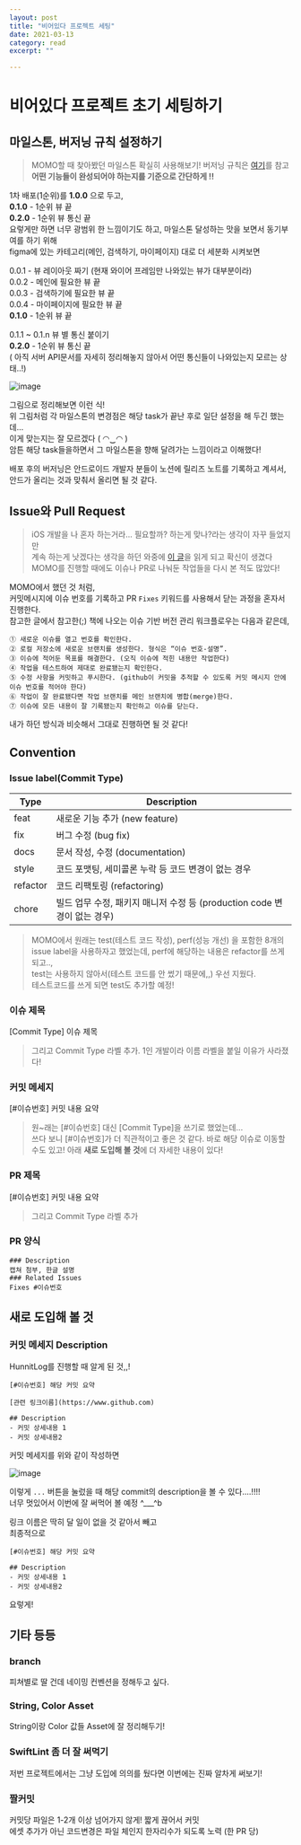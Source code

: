 ```yaml
---
layout: post
title: "비어있다 프로젝트 세팅" 
date: 2021-03-13
category: read 
excerpt: ""

---
```


# 비어있다 프로젝트 초기 세팅하기

## 마일스톤, 버저닝 규칙 설정하기

> MOMO할 때 찾아봤던 마일스톤 확실히 사용해보기! 버저닝 규칙은 [여기](https://wiserloner.tistory.com/466)를 참고  
> **어떤 기능들이 완성되어야 하는지를 기준으로 간단하게 !!**

1차 배포(1순위)를 **1.0.0** 으로 두고,  
**0.1.0** - 1순위 뷰 끝  
**0.2.0** - 1순위 뷰 통신 끝  
요렇게만 하면 너무 광범위 한 느낌이기도 하고, 마일스톤 달성하는 맛을 보면서 동기부여를 하기 위해  
figma에 있는 카테고리(메인, 검색하기, 마이페이지) 대로 더 세분화 시켜보면

0.0.1 - 뷰 레이아웃 짜기 (현재 와이어 프레임만 나와있는 뷰가 대부분이라)  
0.0.2 - 메인에 필요한 뷰 끝  
0.0.3 - 검색하기에 필요한 뷰 끝  
0.0.4 - 마이페이지에 필요한 뷰 끝   
**0.1.0** - 1순위 뷰 끝  

0.1.1 ~ 0.1.n 뷰 별 통신 붙이기  
**0.2.0** - 1순위 뷰 통신 끝  
( 아직 서버 API문서를 자세히 정리해놓지 않아서 어떤 통신들이 나와있는지 모르는 상태..!)

![image](https://user-images.githubusercontent.com/28949235/111030915-36648080-8448-11eb-9a6a-ba23fc8a60a7.png)

그림으로 정리해보면 이런 식!  
위 그림처럼 각 마일스톤의 변경점은 해당 task가 끝난 후로 일단 설정을 해 두긴 했는데...  
이게 맞는지는 잘 모르겠다 ( ◠‿◠ )  
암튼 해당 task들을하면서 그 마일스톤을 향해 달려가는 느낌이라고 이해했다!

배포 후의 버저닝은 안드로이드 개발자 분들이 노션에 릴리즈 노트를 기록하고 계셔서,  
안드가 올리는 것과 맞춰서 올리면 될 것 같다.

## Issue와 Pull Request

> iOS 개발을 나 혼자 하는거라... 필요할까? 하는게 맞나?라는 생각이 자꾸 들었지만  
> 계속 하는게 낫겠다는 생각을 하던 와중에 [이 글](https://www.huskyhoochu.com/issue-based-version-control-101/)을 읽게 되고 확신이 생겼다  
> MOMO를 진행할 때에도 이슈나 PR로 나눠둔 작업들을 다시 본 적도 많았다!

MOMO에서 했던 것 처럼,  
커밋메시지에 이슈 번호를 기록하고 PR  `Fixes` 키워드를 사용해서 닫는 과정을 혼자서 진행한다.  
참고한 글에서 참고한(;) 책에 나오는 이슈 기반 버전 관리 워크플로우는 다음과 같은데,

```
① 새로운 이슈를 열고 번호를 확인한다.
② 로컬 저장소에 새로운 브랜치를 생성한다. 형식은 “이슈 번호-설명”.
③ 이슈에 적어둔 목표를 해결한다. (오직 이슈에 적힌 내용만 작업한다)
④ 작업을 테스트하여 제대로 완료됐는지 확인한다.
⑤ 수정 사항을 커밋하고 푸시한다. (github이 커밋을 추적할 수 있도록 커밋 메시지 안에 이슈 번호를 적어야 한다)
⑥ 작업이 잘 완료됐다면 작업 브랜치를 메인 브랜치에 병합(merge)한다.
⑦ 이슈에 모든 내용이 잘 기록됐는지 확인하고 이슈를 닫는다.
```

내가 하던 방식과 비슷해서 그대로 진행하면 될 것 같다!

## Convention

### Issue label(Commit Type)

| Type     | Description                                                  |
| -------- | ------------------------------------------------------------ |
| feat     | 새로운 기능 추가 (new feature)                               |
| fix      | 버그 수정 (bug fix)                                          |
| docs     | 문서 작성, 수정 (documentation)                              |
| style    | 코드 포맷팅, 세미콜론 누락 등 코드 변경이 없는 경우          |
| refactor | 코드 리팩토링 (refactoring)                                  |
| chore    | 빌드 업무 수정, 패키지 매니저 수정 등 (production code 변경이 없는 경우) |

> MOMO에서 원래는 test(테스트 코드 작성), perf(성능 개선) 을 포함한 8개의  
> issue label을 사용하자고 했었는데, perf에 해당하는 내용은 refactor를 쓰게 되고..,  
> test는 사용하지 않아서(테스트 코드를 안 썼기 때문에,,) 우선 지웠다.  
> 테스트코드를 쓰게 되면 test도 추가할 예정!

### 이슈 제목

[Commit Type] 이슈 제목

> 그리고 Commit Type 라벨 추가. 1인 개발이라 이름 라벨을 붙일 이유가 사라졌다!

### 커밋 메세지

[#이슈번호] 커밋 내용 요약

> 원~래는 [#이슈번호] 대신 [Commit Type]을 쓰기로 했었는데...  
> 쓰다 보니 [#이슈번호]가 더 직관적이고 좋은 것 같다. 바로 해당 이슈로 이동할 수도 있고!
> 아래 **새로 도입해 볼 것**에 더 자세한 내용이 있다!

### PR 제목

[#이슈번호] 커밋 내용 요약

> 그리고 Commit Type 라벨 추가

### PR 양식

```
### Description
캡쳐 첨부, 한글 설명
### Related Issues
Fixes #이슈번호
```



## 새로 도입해 볼 것

### 커밋 메세지 Description

HunnitLog를 진행할 때 알게 된 것,,!  

```
[#이슈번호] 해당 커밋 요약

[관련 링크이름](https://www.github.com)

## Description 
- 커밋 상세내용 1 
- 커밋 상세내용2
```

커밋 메세지를 위와 같이 작성하면 

![image](https://user-images.githubusercontent.com/28949235/111031924-3c109500-844d-11eb-800d-0c5c2a3aeae8.png)

이렇게 `...` 버튼을 눌렀을 때 해당 commit의 description을 볼 수 있다....!!!!  
너무 멋있어서 이번에 잘 써먹어 볼 예정 ^___^b

링크 이름은 딱히 달 일이 없을 것 같아서 빼고  
최종적으로

```
[#이슈번호] 해당 커밋 요약

## Description 
- 커밋 상세내용 1 
- 커밋 상세내용2
```

요렇게!

## 기타 등등

### branch

피쳐별로 딸 건데 네이밍 컨벤션을 정해두고 싶다.

### String, Color Asset

String이랑 Color 값들 Asset에 잘 정리해두기!

### SwiftLint 좀 더 잘 써먹기

저번 프로젝트에서는 그냥 도입에 의의를 뒀다면 이번에는 진짜 알차게 써보기!

### 짤커밋

커밋당 파일은 1-2개 이상 넘어가지 않게! 짧게 끊어서 커밋  
에셋 추가가 아닌 코드변경은 파일 체인지 한자리수가 되도록 노력 (한 PR 당)
